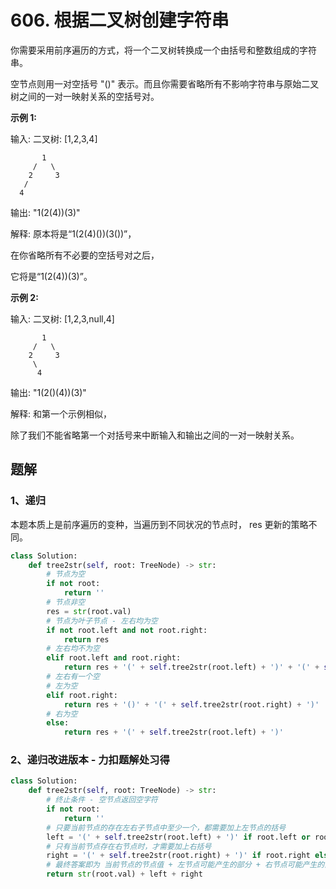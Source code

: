 # 606. 根据二叉树创建字符串

你需要采用前序遍历的方式，将一个二叉树转换成一个由括号和整数组成的字符串。

空节点则用一对空括号 "()" 表示。而且你需要省略所有不影响字符串与原始二叉树之间的一对一映射关系的空括号对。

**示例 1:**

输入: 二叉树: [1,2,3,4]

```
       1
     /   \
    2     3
   /    
  4     
```

输出: "1(2(4))(3)"

解释: 原本将是“1(2(4)())(3())”，

在你省略所有不必要的空括号对之后，

它将是“1(2(4))(3)”。

**示例 2:**

输入: 二叉树: [1,2,3,null,4]

```
       1
     /   \
    2     3
     \  
      4 
```

输出: "1(2()(4))(3)"

解释: 和第一个示例相似，

除了我们不能省略第一个对括号来中断输入和输出之间的一对一映射关系。

## 题解

### 1、递归

本题本质上是前序遍历的变种，当遍历到不同状况的节点时， res 更新的策略不同。

```python
class Solution:
    def tree2str(self, root: TreeNode) -> str:
        # 节点为空
        if not root:
            return ''
        # 节点非空
        res = str(root.val)
        # 节点为叶子节点 - 左右均为空
        if not root.left and not root.right:
            return res
        # 左右均不为空
        elif root.left and root.right:
            return res + '(' + self.tree2str(root.left) + ')' + '(' + self.tree2str(root.right) + ')'
        # 左右有一个空
        # 左为空
        elif root.right:
            return res + '()' + '(' + self.tree2str(root.right) + ')'
        # 右为空
        else:
            return res + '(' + self.tree2str(root.left) + ')'
```

### 2、递归改进版本 - 力扣题解处习得

```python
class Solution:
    def tree2str(self, root: TreeNode) -> str:
        # 终止条件 - 空节点返回空字符
        if not root:
            return ''
        # 只要当前节点的存在左右子节点中至少一个，都需要加上左节点的括号
        left = '(' + self.tree2str(root.left) + ')' if root.left or root.right else ''
        # 只有当前节点存在右节点时，才需要加上右括号
        right = '(' + self.tree2str(root.right) + ')' if root.right else ''
        # 最终答案即为 当前节点的节点值 + 左节点可能产生的部分 + 右节点可能产生的部分
        return str(root.val) + left + right
```

